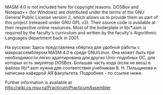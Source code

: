MASM 4.0 is not included here for copyright reasons.
DOSBox and Notepad++ (for Windows) are distributed under the terms of the GNU General Public License version 2, which allows us to provide them as part of this project (released under GNU GPL v3). Their source code is available at their respective online resources.
Most of the boilerplate in lib/*.asm is required by the faculty's curriculum and written by the faculty's Algorithmic Languages department back in 2001.

На русском:
Здесь представлена обёртка для удобной работы с макроассемблером MASM 4.0 в среде GNU/Linux. Она может быть при необходимости легко адаптирована для других Unix-подобных ОС, для которых есть эмулятор DOSBox.
Большая часть кода (если не весь) в файлах lib/*.asm нужна для соответствия учебникам В. Н. Пильщикова и написана кафедрой АЯ факультета.
Подробнее - по ссылке ниже.

Further information is available at http://wiki.cs.msu.ru/Practicum/PracticumAssembler
